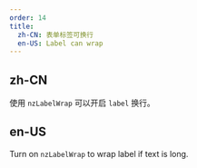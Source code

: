 ```yaml
---
order: 14
title:
  zh-CN: 表单标签可换行
  en-US: Label can wrap
---
```


## zh-CN

使用 `nzLabelWrap` 可以开启 `label` 换行。

## en-US

Turn on `nzLabelWrap` to wrap label if text is long.